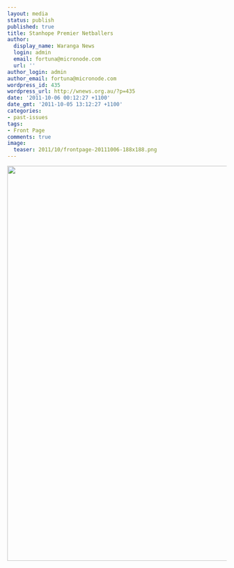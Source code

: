 ```yaml
---
layout: media
status: publish
published: true
title: Stanhope Premier Netballers
author:
  display_name: Waranga News
  login: admin
  email: fortuna@micronode.com
  url: ''
author_login: admin
author_email: fortuna@micronode.com
wordpress_id: 435
wordpress_url: http://wnews.org.au/?p=435
date: '2011-10-06 00:12:27 +1100'
date_gmt: '2011-10-05 13:12:27 +1100'
categories:
- past-issues
tags:
- Front Page
comments: true
image:
  teaser: 2011/10/frontpage-20111006-188x188.png
---
```


<a href="{{ site.url }}/images/2011/10/frontpage-20111006.pdf"><img class="alignnone size-full wp-image-433" title="Front Page - October 6, 2011" src="{{ site.url }}/images/2011/10/frontpage-20111006.png" alt="" width="624" height="907" /></a>
